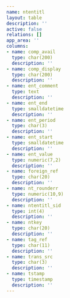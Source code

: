 ```yaml
---
name: ntentitl
layout: table
description: ''
active: false
relations: []
app_area: ''
columns:
- name: comp_avail
  type: char(200)
  description: ''
- name: comp_display
  type: char(200)
  description: ''
- name: ent_comment
  type: text
  description: ''
- name: ent_end
  type: smalldatetime
  description: ''
- name: ent_period
  type: char(3)
  description: ''
- name: ent_start
  type: smalldatetime
  description: ''
- name: ent_value
  type: numeric(7,2)
  description: ''
- name: foreign_ref
  type: char(20)
  description: ''
- name: nt_rounderr
  type: numeric(10,9)
  description: ''
- name: ntentitl_sid
  type: int(4)
  description: ''
- name: ntkey
  type: char(20)
  description: ''
- name: tag_ref
  type: char(11)
  description: ''
- name: trans_src
  type: char(3)
  description: ''
- name: tstamp
  type: timestamp
  description: ''
---
```


